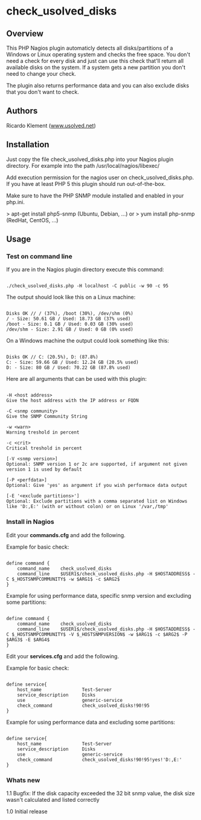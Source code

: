 # check_usolved_disks

## Overview

This PHP Nagios plugin automaticly detects all disks/partitions of a Windows or Linux operating system and checks the free space.
You don't need a check for every disk and just can use this check that'll return all available disks on the system.
If a system gets a new partition you don't need to change your check.

The plugin also returns performance data and you can also exclude disks that you don't want to check.

## Authors

Ricardo Klement (www.usolved.net)

## Installation

Just copy the file check_usolved_disks.php into your Nagios plugin directory.
For example into the path /usr/local/nagios/libexec/

Add execution permission for the nagios user on check_usolved_disks.php.
If you have at least PHP 5 this plugin should run out-of-the-box.

Make sure to have the PHP SNMP module installed and enabled in your php.ini.

&gt; apt-get install php5-snmp (Ubuntu, Debian, ...)
or
&gt; yum install php-snmp (RedHat, CentOS, ...)

## Usage

### Test on command line
If you are in the Nagios plugin directory execute this command:

<pre><code>
./check_usolved_disks.php -H localhost -C public -w 90 -c 95
</code></pre>

The output should look like this on a Linux machine:

<pre><code>
Disks OK // / (37%), /boot (30%), /dev/shm (0%)
/ - Size: 50.61 GB / Used: 18.73 GB (37% used)
/boot - Size: 0.1 GB / Used: 0.03 GB (30% used)
/dev/shm - Size: 2.91 GB / Used: 0 GB (0% used)
</code></pre>


On a Windows machine the output could look something like this:

<pre><code>
Disks OK // C: (20.5%), D: (87.8%)
C: - Size: 59.66 GB / Used: 12.24 GB (20.5% used)
D: - Size: 80 GB / Used: 70.22 GB (87.8% used)
</code></pre>

Here are all arguments that can be used with this plugin:

<pre><code>
-H &lt;host address&gt;
Give the host address with the IP address or FQDN

-C &lt;snmp community&gt;
Give the SNMP Community String

-w &lt;warn&gt;
Warning treshold in percent

-c &lt;crit&gt;
Critical treshold in percent

[-V &lt;snmp version&gt;]
Optional: SNMP version 1 or 2c are supported, if argument not given version 1 is used by default

[-P &lt;perfdata&gt;]
Optional: Give 'yes' as argument if you wish performace data output

[-E '&lt;exclude partitions&gt;']
Optional: Exclude partitions with a comma separated list on Windows like 'D:,E:' (with or without colon) or on Linux '/var,/tmp'
</code></pre>

### Install in Nagios

Edit your **commands.cfg** and add the following.

Example for basic check:

<pre><code>
define command {
    command_name    check_usolved_disks
    command_line    $USER1$/check_usolved_disks.php -H $HOSTADDRESS$ -C $_HOSTSNMPCOMMUNITY$ -w $ARG1$ -c $ARG2$
}
</code></pre>

Example for using performance data, specific snmp version and excluding some partitions:

<pre><code>
define command {
    command_name    check_usolved_disks
    command_line    $USER1$/check_usolved_disks.php -H $HOSTADDRESS$ -C $_HOSTSNMPCOMMUNITY$ -V $_HOSTSNMPVERSION$ -w $ARG1$ -c $ARG2$ -P $ARG3$ -E $ARG4$
}
</code></pre>

Edit your **services.cfg** and add the following.

Example for basic check:

<pre><code>
define service{
	host_name				Test-Server
	service_description		Disks
	use						generic-service
	check_command			check_usolved_disks!90!95
}
</code></pre>

Example for using performance data and excluding some partitions:

<pre><code>
define service{
	host_name				Test-Server
	service_description		Disks
	use						generic-service
	check_command			check_usolved_disks!90!95!yes!'D:,E:'
}
</code></pre>

### Whats new

1.1 Bugfix: If the disk capacity exceeded the 32 bit snmp value, the disk size wasn't calculated and listed correctly

1.0 Initial release

